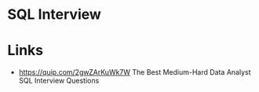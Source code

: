 # SQL Interview

# Links

- https://quip.com/2gwZArKuWk7W The Best Medium-Hard Data Analyst SQL Interview Questions
